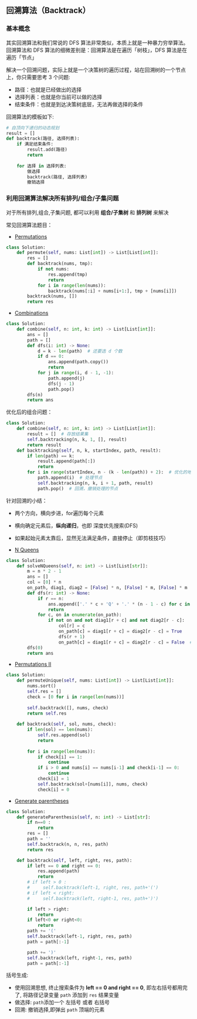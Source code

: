 ## 回溯算法（Backtrack）  
### 基本概念
其实回溯算法和我们常说的 DFS 算法非常类似，本质上就是一种暴力穷举算法。回溯算法和 DFS 算法的细微差别是：回溯算法是在遍历「树枝」，DFS 算法是在遍历「节点」 

解决一个回溯问题，实际上就是一个决策树的遍历过程，站在回溯树的一个节点上，你只需要思考 3 个问题:

- 路径：也就是已经做出的选择 
- 选择列表：也就是你当前可以做的选择
- 结束条件：也就是到达决策树底层，无法再做选择的条件

回溯算法的模板如下:
```python 
# 自顶向下递归的动态规划
result = []
def backtrack(路径, 选择列表):
    if 满足结束条件:
        result.add(路径)
        return
    
    for 选择 in 选择列表:
        做选择
        backtrack(路径, 选择列表)
        撤销选择

``` 
 
### 利用回溯算法解决所有排列/组合/子集问题 
对于所有排列,组合,子集问题, 都可以利用 **组合/子集树** 和 **排列树** 来解决 



常见回溯算法题目：
- [ Permutations ]( https://leetcode.cn/problems/permutations/description/ )  
```python 
class Solution:
    def permute(self, nums: List[int]) -> List[List[int]]:
        res = [] 
        def backtrack(nums, tmp):
            if not nums:
                res.append(tmp) 
                return 
            for i in range(len(nums)):
                backtrack(nums[:i] + nums[i+1:], tmp + [nums[i]]) 
        backtrack(nums, []) 
        return res 
```   

- [ Combinations ]( https://leetcode.cn/problems/combinations/description/ )  
```python 
class Solution:
    def combine(self, n: int, k: int) -> List[List[int]]: 
        ans = []
        path = []
        def dfs(i: int) -> None:
            d = k - len(path)  # 还要选 d 个数
            if d == 0:
                ans.append(path.copy())
                return
            for j in range(i, d - 1, -1):
                path.append(j)
                dfs(j - 1)
                path.pop()
        dfs(n)
        return ans
```   

优化后的组合问题： 
```python 
class Solution:
    def combine(self, n: int, k: int) -> List[List[int]]:
        result = []  # 存放结果集
        self.backtracking(n, k, 1, [], result)
        return result
    def backtracking(self, n, k, startIndex, path, result):
        if len(path) == k:
            result.append(path[:])
            return
        for i in range(startIndex, n - (k - len(path)) + 2):  # 优化的地方
            path.append(i)  # 处理节点
            self.backtracking(n, k, i + 1, path, result)
            path.pop()  # 回溯，撤销处理的节点
```     
针对回溯的小结：
- 两个方向，横向步进，for遍历每个元素
- 横向确定元素后，**纵向递归**，也即 深度优先搜索(DFS) 
- 如果起始元素太靠后，显然无法满足条件，直接停止（即剪枝技巧）

- [ N Queens ]( https://leetcode.cn/problems/n-queens/description/ )  
```python 
class Solution:
    def solveNQueens(self, n: int) -> List[List[str]]: 
        m = n * 2 - 1
        ans = []
        col = [0] * n
        on_path, diag1, diag2 = [False] * n, [False] * m, [False] * m
        def dfs(r: int) -> None:
            if r == n:
                ans.append(['.' * c + 'Q' + '.' * (n - 1 - c) for c in col])
                return
            for c, on in enumerate(on_path):
                if not on and not diag1[r + c] and not diag2[r - c]:
                    col[r] = c
                    on_path[c] = diag1[r + c] = diag2[r - c] = True
                    dfs(r + 1)
                    on_path[c] = diag1[r + c] = diag2[r - c] = False  # 恢复现场
        dfs(0)
        return ans
```    

- [ Permutations II ]( https://leetcode.cn/problems/permutations-ii/description/ )  
```python 
class Solution:
    def permuteUnique(self, nums: List[int]) -> List[List[int]]: 
        nums.sort()
        self.res = []
        check = [0 for i in range(len(nums))]
        
        self.backtrack([], nums, check)
        return self.res
        
    def backtrack(self, sol, nums, check):
        if len(sol) == len(nums):
            self.res.append(sol)
            return
        
        for i in range(len(nums)):
            if check[i] == 1:
                continue
            if i > 0 and nums[i] == nums[i-1] and check[i-1] == 0:
                continue
            check[i] = 1
            self.backtrack(sol+[nums[i]], nums, check)
            check[i] = 0 
```   

- [ Generate parentheses ]( https://leetcode.cn/problems/generate-parentheses/description/ )  
```python 
class Solution:
    def generateParenthesis(self, n: int) -> List[str]: 
        if n==0 : 
            return 
        res = [] 
        path = ''  
        self.backtrack(n, n, res, path)
        return res 

    def backtrack(self, left, right, res, path):  
        if left == 0 and right == 0:
            res.append(path) 
            return 
        # if left > 0 : 
        #     self.backtrack(left-1, right, res, path+'(')
        # if left < right: 
        #     self.backtrack(left, right-1, res, path+')')   

        if left > right: 
            return
        if left<0 or right<0: 
            return 
        path += '('
        self.backtrack(left-1, right, res, path) 
        path = path[:-1] 

        path += ')' 
        self.backtrack(left, right-1, res, path) 
        path = path[:-1] 
```     
括号生成:
- 使用回溯思想, 终止搜索条件为 **left == 0 and right == 0**, 即左右括号都用完了, 将路径记录变量 `path` 添加到 `res` 结果变量
- 做选择: `path`添加一个 左括号 或者 右括号
- 回溯: 撤销选择,即弹出 `path` 顶端的元素  


















